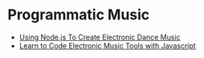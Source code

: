 # Programmatic Music

* [Using Node.js To Create Electronic Dance Music](https://www.youtube.com/watch?v=dIiwFzFvsmw\&list=WL\&index=2\&t=85s)
* [Learn to Code Electronic Music Tools with Javascript\
  ](https://www.futurelearn.com/courses/electronic-music-tools)
